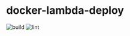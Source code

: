 # docker-lambda-deploy

![build](https://github.com/masoudkarimif/docker-lambda-deploy/actions/workflows/build.yml/badge.svg?branch=main)
![lint](https://github.com/masoudkarimif/docker-lambda-deploy/actions/workflows/lint.yml/badge.svg?branch=main)
